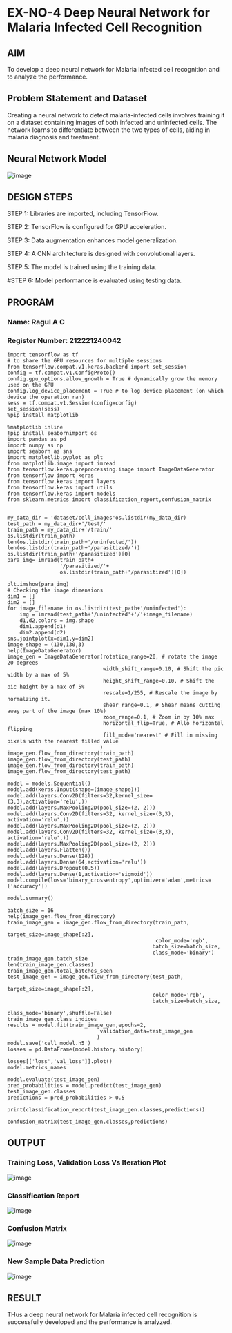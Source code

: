 # EX-NO-4 Deep Neural Network for Malaria Infected Cell Recognition

## AIM

To develop a deep neural network for Malaria infected cell recognition and to analyze the performance.

## Problem Statement and Dataset
Creating a neural network to detect malaria-infected cells involves training it on a dataset containing images of both infected and uninfected cells. The network learns to differentiate between the two types of cells, aiding in malaria diagnosis and treatment.

## Neural Network Model
![image](https://github.com/Rama-Lekshmi/malaria-cell-recognition/assets/118541549/d94aa782-909c-4fc3-8d30-ca621e2ed8ca)


## DESIGN STEPS

STEP 1:
Libraries are imported, including TensorFlow.

STEP 2:
TensorFlow is configured for GPU acceleration.

STEP 3:
Data augmentation enhances model generalization.

STEP 4:
A CNN architecture is designed with convolutional layers.
    
STEP 5:
The model is trained using the training data.

#STEP 6:
Model performance is evaluated using testing data.

## PROGRAM

### Name: Ragul A C

### Register Number: 212221240042
```
import tensorflow as tf
# to share the GPU resources for multiple sessions
from tensorflow.compat.v1.keras.backend import set_session
config = tf.compat.v1.ConfigProto()
config.gpu_options.allow_growth = True # dynamically grow the memory used on the GPU
config.log_device_placement = True # to log device placement (on which device the operation ran)
sess = tf.compat.v1.Session(config=config)
set_session(sess)
%pip install matplotlib

%matplotlib inline
!pip install seabornimport os
import pandas as pd
import numpy as np
import seaborn as sns
import matplotlib.pyplot as plt
from matplotlib.image import imread
from tensorflow.keras.preprocessing.image import ImageDataGenerator
from tensorflow import keras
from tensorflow.keras import layers
from tensorflow.keras import utils
from tensorflow.keras import models
from sklearn.metrics import classification_report,confusion_matrix


my_data_dir = 'dataset/cell_images'os.listdir(my_data_dir)
test_path = my_data_dir+'/test/'
train_path = my_data_dir+'/train/'
os.listdir(train_path)
len(os.listdir(train_path+'/uninfected/'))
len(os.listdir(train_path+'/parasitized/'))
os.listdir(train_path+'/parasitized')[0]
para_img= imread(train_path+
                 '/parasitized/'+
                 os.listdir(train_path+'/parasitized')[0])

plt.imshow(para_img)
# Checking the image dimensions
dim1 = []
dim2 = []
for image_filename in os.listdir(test_path+'/uninfected'):
    img = imread(test_path+'/uninfected'+'/'+image_filename)
    d1,d2,colors = img.shape
    dim1.append(d1)
    dim2.append(d2)
sns.jointplot(x=dim1,y=dim2)
image_shape = (130,130,3)
help(ImageDataGenerator)
image_gen = ImageDataGenerator(rotation_range=20, # rotate the image 20 degrees
                               width_shift_range=0.10, # Shift the pic width by a max of 5%
                               height_shift_range=0.10, # Shift the pic height by a max of 5%
                               rescale=1/255, # Rescale the image by normalzing it.
                               shear_range=0.1, # Shear means cutting away part of the image (max 10%)
                               zoom_range=0.1, # Zoom in by 10% max
                               horizontal_flip=True, # Allo horizontal flipping
                               fill_mode='nearest' # Fill in missing pixels with the nearest filled value
                              )
image_gen.flow_from_directory(train_path)
image_gen.flow_from_directory(test_path)
image_gen.flow_from_directory(train_path)
image_gen.flow_from_directory(test_path)

model = models.Sequential()
model.add(keras.Input(shape=(image_shape)))
model.add(layers.Conv2D(filters=32,kernel_size=(3,3),activation='relu',))
model.add(layers.MaxPooling2D(pool_size=(2, 2)))
model.add(layers.Conv2D(filters=32, kernel_size=(3,3), activation='relu',))
model.add(layers.MaxPooling2D(pool_size=(2, 2)))
model.add(layers.Conv2D(filters=32, kernel_size=(3,3), activation='relu',))
model.add(layers.MaxPooling2D(pool_size=(2, 2)))
model.add(layers.Flatten())
model.add(layers.Dense(128))
model.add(layers.Dense(64,activation='relu'))
model.add(layers.Dropout(0.5))
model.add(layers.Dense(1,activation='sigmoid'))
model.compile(loss='binary_crossentropy',optimizer='adam',metrics=['accuracy'])

model.summary()

batch_size = 16
help(image_gen.flow_from_directory)
train_image_gen = image_gen.flow_from_directory(train_path,
                                               target_size=image_shape[:2],
                                                color_mode='rgb',
                                               batch_size=batch_size,
                                               class_mode='binary')
train_image_gen.batch_size
len(train_image_gen.classes)
train_image_gen.total_batches_seen
test_image_gen = image_gen.flow_from_directory(test_path,
                                               target_size=image_shape[:2],
                                               color_mode='rgb',
                                               batch_size=batch_size,
                                               class_mode='binary',shuffle=False)
train_image_gen.class_indices
results = model.fit(train_image_gen,epochs=2,
                              validation_data=test_image_gen
                             )
model.save('cell_model.h5')
losses = pd.DataFrame(model.history.history)

losses[['loss','val_loss']].plot()
model.metrics_names

model.evaluate(test_image_gen)
pred_probabilities = model.predict(test_image_gen)
test_image_gen.classes
predictions = pred_probabilities > 0.5

print(classification_report(test_image_gen.classes,predictions))

confusion_matrix(test_image_gen.classes,predictions)
```

## OUTPUT

### Training Loss, Validation Loss Vs Iteration Plot

![image](https://github.com/kavyasenthamarai/malaria-cell-recognition/assets/118668727/11c214fa-5d71-4b75-a033-b42560f1c424)



### Classification Report

![image](https://github.com/kavyasenthamarai/malaria-cell-recognition/assets/118668727/c81c608d-6b0a-43ac-8dd5-b0cdfd18d3a3)


### Confusion Matrix

![image](https://github.com/kavyasenthamarai/malaria-cell-recognition/assets/118668727/9eed08bd-1663-44d1-b6b6-87856de1a2e6)


### New Sample Data Prediction

![image](https://github.com/kavyasenthamarai/malaria-cell-recognition/assets/118668727/1d46e50b-3564-4cae-98ca-d822d6e6e3be)



## RESULT

THus a deep neural network for Malaria infected cell recognition is successfully developed and the performance is analyzed.
